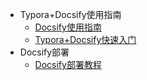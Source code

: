 <!-- _sidebar.md -->

* Typora+Docsify使用指南
  * [Docsify使用指南](_coverpage.md) <!--注意这里是相对路径-->
  * [Typora+Docsify快速入门](_coverpage.md)
* Docsify部署
  * [Docsify部署教程](_coverpage.md)
  